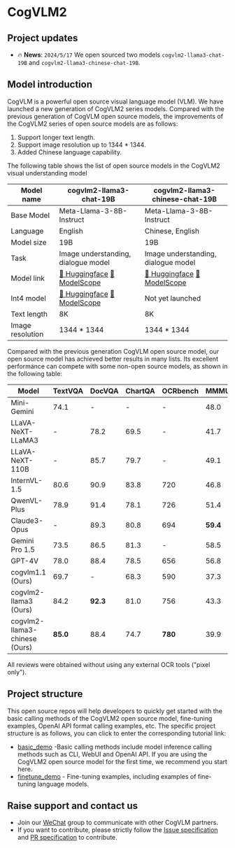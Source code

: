 # CogVLM2

## Project updates

- 🔥 **News**: ```2024/5/17``` We open sourced two models `cogvlm2-llama3-chat-19B`
  and `cogvlm2-llama3-chinese-chat-19B`.

## Model introduction

CogVLM is a powerful open source visual language model (VLM). We have launched a new generation of CogVLM2 series
models. Compared with the previous generation of CogVLM open source models, the improvements of the CogVLM2 series of
open source models are as follows:

1. Support longer text length.
2. Support image resolution up to 1344 * 1344.
3. Added Chinese language capability.

The following table shows the list of open source models in the CogVLM2 visual understanding model

| Model name       | cogvlm2-llama3-chat-19B             | cogvlm2-llama3-chinese-chat-19B     |
|------------------|-------------------------------------|-------------------------------------|
| Base Model       | Meta-Llama-3-8B-Instruct            | Meta-Llama-3-8B-Instruct            |
| Language         | English                             | Chinese, English                    |
| Model size       | 19B                                 | 19B                                 |
| Task             | Image understanding, dialogue model | Image understanding, dialogue model |
| Model link       | [🤗 Huggingface]() [🤖ModelScope]() | [🤗 Huggingface]() [🤖ModelScope]() |
| Int4 model       | [🤗 Huggingface]() [🤖ModelScope]() | Not yet launched                    |
| Text length      | 8K                                  | 8K                                  |
| Image resolution | 1344 * 1344                         | 1344 * 1344                         |

Compared with the previous generation CogVLM open source model, our open source model has achieved better results in
many lists. Its excellent performance can compete with some non-open source models, as shown in the following table:

| Model                          | TextVQA  | DocVQA   | ChartQA | OCRbench | MMMU     | MMVet    | MMBench  |
|--------------------------------|----------|----------|---------|----------|----------|----------|----------|
| Mini-Gemini                    | 74.1     | -        | -       | -        | 48.0     | 59.3     | 80.6     |
| LLaVA-NeXT-LLaMA3              | -        | 78.2     | 69.5    | -        | 41.7     | -        | 72.1     |
| LLaVA-NeXT-110B                | -        | 85.7     | 79.7    | -        | 49.1     | -        | 80.5     |
| InternVL-1.5                   | 80.6     | 90.9     | 83.8    | 720      | 46.8     | 55.4     | 82.3     |
| QwenVL-Plus                    | 78.9     | 91.4     | 78.1    | 726      | 51.4     | 55.7     | 67.0     |
| Claude3-Opus                   | -        | 89.3     | 80.8    | 694      | **59.4** | 51.7     | 63.3     |
| Gemini Pro 1.5                 | 73.5     | 86.5     | 81.3    | -        | 58.5     | -        | -        |
| GPT-4V                         | 78.0     | 88.4     | 78.5    | 656      | 56.8     | **67.7** | 75.0     |
| cogvlm1.1 (Ours)               | 69.7     | -        | 68.3    | 590      | 37.3     | 52.0     | 65.8     |
| cogvlm2-llama3 (Ours)          | 84.2     | **92.3** | 81.0    | 756      | 43.3     | 60.4     | **80.5** |
| cogvlm2-llama3-chinese  (Ours) | **85.0** | 88.4     | 74.7    | **780**  | 39.9     | 60.5     | 78.9     |

All reviews were obtained without using any external OCR tools ("pixel only").

## Project structure

This open source repos will help developers to quickly get started with the basic calling methods of the CogVLM2 open
source model, fine-tuning examples, OpenAI API format calling examples, etc. The specific project structure is as
follows, you can click to enter the corresponding tutorial link:

+ [basic_demo](basic_demo/README_en.md) -Basic calling methods include model inference calling methods such as CLI, WebUI and OpenAI API. If you are using the CogVLM2 open source model for the first time, we recommend you start here.
+ [finetune_demo](finetune_demo/README_en.md) - Fine-tuning examples, including examples of fine-tuning language models.

## Raise support and contact us

+ Join our [WeChat](resources/WECHAT.md) group to communicate with other CogVLM partners.
+ If you want to contribute, please strictly follow the [Issue specification](.github/ISSUE_TEMPLATE)
  and [PR specification](.github/PULL_REQUEST_TEMPLATE) to contribute.